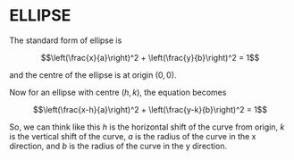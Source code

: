 
# ELLIPSE #

The standard form of ellipse is 

$$\left(\frac{x}{a}\right)^2 + \left(\frac{y}{b}\right)^2 = 1$$

and the centre of the ellipse is at origin ($0,0$).


Now for an ellipse with centre ($h, k$), the equation becomes


$$\left(\frac{x-h}{a}\right)^2 + \left(\frac{y-k}{b}\right)^2 = 1$$

So, we can think like this $h$ is the horizontal shift of the curve from origin, $k$ is the vertical
shift of the curve, $a$ is the radius of the curve in the x direction,
and $b$ is the radius of the curve in the y direction.
